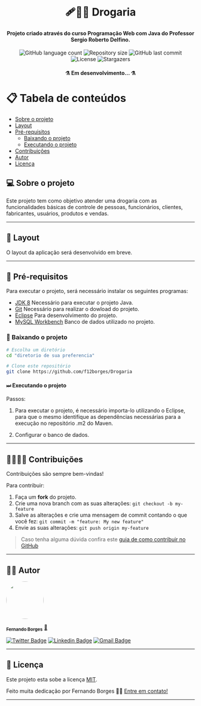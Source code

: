 <h1 align="center">
     🩹💊💉 Drogaria
</h1>

<h4 align="center">
    Projeto criado através do curso Programação Web com Java do Professor Sergio Roberto Delfino.
</h4>

<p align="center">
  <img alt="GitHub language count" src="https://img.shields.io/github/languages/count/f12borges/Drogaria">
  <img alt="Repository size" src="https://img.shields.io/github/repo-size/f12borges/Drogaria?color=yellow">
  <img alt="GitHub last commit" src="https://img.shields.io/github/last-commit/f12borges/Drogaria?color=red">    
  <img alt="License" src="https://img.shields.io/github/license/f12borges/Drogaria?color=brightgreen">
  <img alt="Stargazers" src="https://img.shields.io/github/stars/f12borges/Drogaria?style=social">
  </p>

<h4 align="center">
	⚗ Em desenvolvimento... ⚗
</h4>


📋 Tabela de conteúdos
=================
<!--ts-->
   * [Sobre o projeto](#-sobre-o-projeto)
   * [Layout](#-layout) 
   * [Pré-requisitos](#-pré-requisitos)
     * [Baixando o projeto](#-baixando-o-projeto)
     * [Executando o projeto](#-executando-o-projeto)
   * [Contribuições](#-contribuições)
   * [Autor](#-autor)
   * [Licença](#-licença)

<!--te-->

## 💻 Sobre o projeto
Este projeto tem como objetivo atender uma drogaria com as funcionalidades básicas de controle de pessoas, funcionários, clientes, fabricantes, usuários, produtos e vendas.

---


## 🧩 Layout

O layout da aplicação será desenvolvido em breve.

---

## 🔗 Pré-requisitos

Para executar o projeto, será necessário instalar os seguintes programas:

- [JDK 8](http://www.oracle.com/technetwork/java/javase/downloads/jdk10-downloads-4416644.html) Necessário para executar o projeto Java.
- [Git](https://git-scm.com) Necessário para realizar o dowload do projeto.
- [Eclipse](https://www.eclipse.org/downloads/packages/release/2021-03/r/eclipse-ide-java-developers) Para desenvolvimento do projeto.
- [MySQL Workbench](https://dev.mysql.com/downloads/windows/installer/8.0.html) Banco de dados utilizado no projeto.

### 💽 Baixando o projeto

```bash
# Escolha um diretório
cd "diretorio de sua preferencia"

# Clone este repositório
git clone https://github.com/f12borges/Drogaria
```
#### ⏭ Executando o projeto

Passos:
1. Para executar o projeto, é necessário importa-lo utilizando o Eclipse, para que o mesmo identifique as dependências necessárias para a execução no repositório .m2 do Maven.

2. Configurar o banco de dados.

---
## 🤜🏻🤛🏻 Contribuições

Contribuições são sempre bem-vindas!

Para contribuir:
1. Faça um **fork** do projeto.
2. Crie uma nova branch com as suas alterações: `git checkout -b my-feature`
3. Salve as alterações e crie uma mensagem de commit contando o que você fez: `git commit -m "feature: My new feature"`
4. Envie as suas alterações: `git push origin my-feature`
> Caso tenha alguma dúvida confira este [guia de como contribuir no GitHub](./CONTRIBUTING.md)

---

## 🧔🏻 Autor

<a href="https://www.linkedin.com/in/f12borges/">
 <img style="border-radius: 50%;" src="https://avatars.githubusercontent.com/u/60994456?v=4" width="100px;" alt=""/>
 <br />

 <sub><b>Fernando Borges</b></sub></a> <a href="https://www.linkedin.com/in/f12borges/">🚀</a>
 <br />

[![Twitter Badge](https://img.shields.io/badge/-@f12borges-1ca0f1?style=flat-square&labelColor=1ca0f1&logo=twitter&logoColor=white&link=https://twitter.com/f12borges)](https://twitter.com/f12borges) [![Linkedin Badge](https://img.shields.io/badge/-Fernando_Borges-blue?style=flat-square&logo=Linkedin&logoColor=white&link=https://www.linkedin.com/in/f12borges/)](https://www.linkedin.com/in/f12borges/)
[![Gmail Badge](https://img.shields.io/badge/-f12borges@gmail.com-c14438?style=flat-square&logo=Gmail&logoColor=white&link=mailto:tgmarinho@gmail.com)](mailto:f12borges@gmail.com)

---

## 📝 Licença

Este projeto esta sobe a licença [MIT](./LICENSE).

Feito muita dedicação por Fernando Borges 👋🏽 [Entre em contato!](https://www.linkedin.com/in/f12borges/)

---

